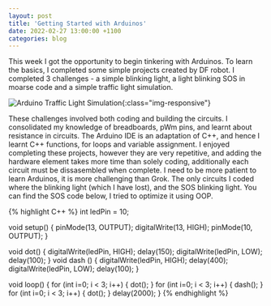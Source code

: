 ```yaml
---
layout: post
title: 'Getting Started with Arduinos'
date: 2022-02-27 13:00:00 +1100
categories: blog
---
```


This week I got the opportunity to begin tinkering with Arduinos. To learn the basics, I completed some simple projects created by DF robot. I completed 3 challenges - a simple blinking light, a light blinking SOS in moarse code and a simple traffic light simulation. 

![Arduino Traffic Light Simulation](/Morgan-Potter.github.io/docs/assets/Arduino_Traffic_Light.jpg){:class="img-responsive"}

These challenges involved both coding and building the circuits. I consolidated my knowledge of breadboards, pWm pins, and learnt about resistance in circuits. The Arduino IDE is an adaptation of C++, and hence I learnt C++ functions, for loops and variable assignment. I enjoyed completing these projects, however they are very repetitive, and adding the hardware element takes more time than solely coding, additionally each circuit must be dissasembled when complete. I need to be more patient to learn Arduinos, it is more challenging than Grok. The only circuits I coded where the blinking light (which I have lost), and the SOS blinking light. You can find the SOS code below, I tried to optimize it using OOP. 

{% highlight C++ %}
int ledPin = 10;
  
void setup() {
  pinMode(13, OUTPUT);
  digitalWrite(13, HIGH);
  pinMode(10, OUTPUT);
}

void dot() {
  digitalWrite(ledPin, HIGH);
  delay(150);
  digitalWrite(ledPin, LOW);
  delay(100);
}
void dash () {
  digitalWrite(ledPin, HIGH);
  delay(400);
  digitalWrite(ledPin, LOW);
  delay(100);
}

void loop() {
  for (int i=0; i < 3; i++) {
    dot();
  }
  for (int i=0; i < 3; i++) {
    dash();
  }
  for (int i=0; i < 3; i++) {
    dot();
  }
    delay(2000);
}
{% endhighlight %}